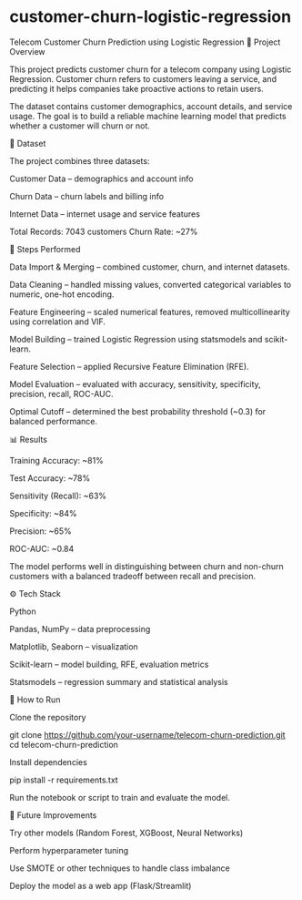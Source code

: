 # customer-churn-logistic-regression
Telecom Customer Churn Prediction using Logistic Regression
📌 Project Overview

This project predicts customer churn for a telecom company using Logistic Regression.
Customer churn refers to customers leaving a service, and predicting it helps companies take proactive actions to retain users.

The dataset contains customer demographics, account details, and service usage. The goal is to build a reliable machine learning model that predicts whether a customer will churn or not.

📂 Dataset

The project combines three datasets:

Customer Data – demographics and account info

Churn Data – churn labels and billing info

Internet Data – internet usage and service features

Total Records: 7043 customers
Churn Rate: ~27%

🔑 Steps Performed

Data Import & Merging – combined customer, churn, and internet datasets.

Data Cleaning – handled missing values, converted categorical variables to numeric, one-hot encoding.

Feature Engineering – scaled numerical features, removed multicollinearity using correlation and VIF.

Model Building – trained Logistic Regression using statsmodels and scikit-learn.

Feature Selection – applied Recursive Feature Elimination (RFE).

Model Evaluation – evaluated with accuracy, sensitivity, specificity, precision, recall, ROC-AUC.

Optimal Cutoff – determined the best probability threshold (~0.3) for balanced performance.

📊 Results

Training Accuracy: ~81%

Test Accuracy: ~78%

Sensitivity (Recall): ~63%

Specificity: ~84%

Precision: ~65%

ROC-AUC: ~0.84

The model performs well in distinguishing between churn and non-churn customers with a balanced tradeoff between recall and precision.

⚙️ Tech Stack

Python

Pandas, NumPy – data preprocessing

Matplotlib, Seaborn – visualization

Scikit-learn – model building, RFE, evaluation metrics

Statsmodels – regression summary and statistical analysis

🚀 How to Run

Clone the repository

git clone https://github.com/your-username/telecom-churn-prediction.git
cd telecom-churn-prediction


Install dependencies

pip install -r requirements.txt


Run the notebook or script to train and evaluate the model.

📌 Future Improvements

Try other models (Random Forest, XGBoost, Neural Networks)

Perform hyperparameter tuning

Use SMOTE or other techniques to handle class imbalance

Deploy the model as a web app (Flask/Streamlit)
